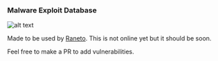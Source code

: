 ### Malware Exploit Database

![alt text](http://i.imgur.com/3dYszDH.png)

Made to be used by [Raneto](https://github.com/gilbitron/Raneto).
This is not online yet but it should be soon.

Feel free to make a PR to add vulnerabilities.
